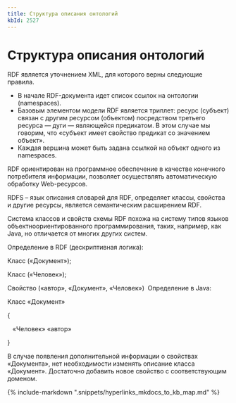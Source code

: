 ```yaml
---
title: Структура описания онтологий
kbId: 2527
---
```


# Структура описания онтологий

RDF является уточнением XML, для которого верны следующие правила.

- В начале RDF-документа идет список ссылок на онтологии (namespaces).
- Базовым элементом модели RDF является триплет: ресурс (субъект) связан с другим ресурсом (объектом) посредством третьего ресурса — дуги — являющейся предикатом. В этом случае мы говорим, что «субъект имеет свойство предикат со значением объект».
- Каждая вершина может быть задана ссылкой на объект одного из namespaces.

RDF ориентирован на программное обеспечение в качестве конечного потребителя информации, позволяет осуществлять автоматическую обработку Web-ресурсов.

RDFS – язык описания словарей для RDF, определяет классы, свойства и другие ресурсы, является семантическим расширением RDF.

Система классов и свойств схемы RDF похожа на систему типов языков объектноориентированного программирования, таких, например, как Java, но отличается от многих других систем.

Определение в RDF (дескриптивная логика):

Класс («Документ»);
Класс («Человек»);
Свойство («автор», «Документ», «Человек») 
Определение в Java:

Класс «Документ»
{
   «Человек» «автор»
} 

В случае появления дополнительной информации о свойствах «Документа», нет необходимости изменять описание класса «Документ». Достаточно добавить новое свойство с соответствующим доменом. 

{% include-markdown ".snippets/hyperlinks_mkdocs_to_kb_map.md" %}
